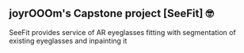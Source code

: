 ## joyrOOOm's Capstone project [SeeFit] 🤓

SeeFit provides service of AR eyeglasses fitting with segmentation of existing eyeglasses and inpainting it
